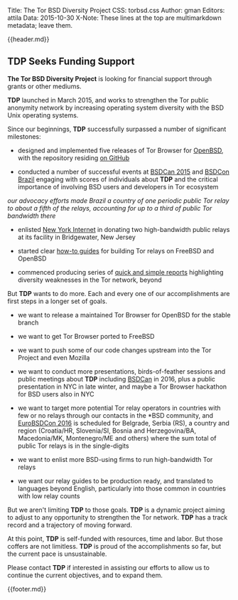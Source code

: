 Title: The Tor BSD Diversity Project
CSS: torbsd.css
Author: gman
Editors: attila
Data: 2015-10-30
X-Note: These lines at the top are multimarkdown metadata; leave them.


{{header.md}}

## TDP Seeks Funding Support ##

__The Tor BSD Diversity Project__ is looking for financial support through grants or other mediums.

__TDP__ launched in March 2015, and works to strengthen the Tor public anonymity network by increasing operating system diversity with the BSD Unix operating systems.

Since our beginnings, __TDP__ successfully surpassed a number of significant milestones:

* designed and implemented five releases of Tor Browser for [OpenBSD](http://www.openbsd.org), with the repository residing [on GitHub](https://github.com/torbsd)

* conducted a number of successful events at [BSDCan 2015](https://www.bsdcan.org/2015/) and [BSDCon Brazil](http://2015.bsdcon.com.br) engaging with scores of individuals about __TDP__ and the critical importance of involving BSD users and developers in Tor ecosystem

*our advocacy efforts made Brazil a country of one periodic public Tor relay to about a fifth of the relays, accounting for up to a third of public Tor bandwidth there*

* enlisted [New York Internet](https://www.nyi.net) in donating two high-bandwidth public relays at its facility in Bridgewater, New Jersey

* started clear [how-to guides](relay-guides.html) for building Tor relays on FreeBSD and OpenBSD

* commenced producing series of [quick and simple reports](dirty-stats.html) highlighting diversity weaknesses in the Tor network, beyond 

But __TDP__ wants to do more. Each and every one of our accomplishments are first steps in a longer set of goals.

* we want to release a maintained Tor Browser for OpenBSD for the stable branch

* we want to get Tor Browser ported to FreeBSD

* we want to push some of our code changes upstream into the Tor Project and even Mozilla

* we want to conduct more presentations, birds-of-feather sessions and public meetings about __TDP__ including [BSDCan](https://www.bsdcan.org/) in 2016, plus a public presentation in NYC in late winter, and maybe a Tor Browser hackathon for BSD users also in NYC

* we want to target more potential Tor relay operators in countries with few or no relays through our contacts in the *BSD community, and [EuroBSDCon 2016](https://2016.eurobsdcon.org) is scheduled for Belgrade, Serbia (RS), a country and region (Croatia/HR, Slovenia/SI, Bosnia and Herzegovina/BA, Macedonia/MK, Montenegro/ME and others) where the sum total of public Tor relays is in the single-digits

* we want to enlist more BSD-using firms to run high-bandwidth Tor relays

* we want our relay guides to be production ready, and translated to languages beyond English, particularly into those common in countries with low relay counts

But we aren't limiting __TDP__ to those goals. __TDP__ is a dynamic project aiming to adjust to any opportunity to strengthen the Tor network. __TDP__ has a track record and a trajectory of moving forward.

At this point, __TDP__ is self-funded with resources, time and labor. But those coffers are not limitless. __TDP__ is proud of the accomplishments so far, but the current pace is unsustainable.

Please contact __TDP__ if interested in assisting our efforts to allow us to continue the current objectives, and to expand them.


{{footer.md}}
